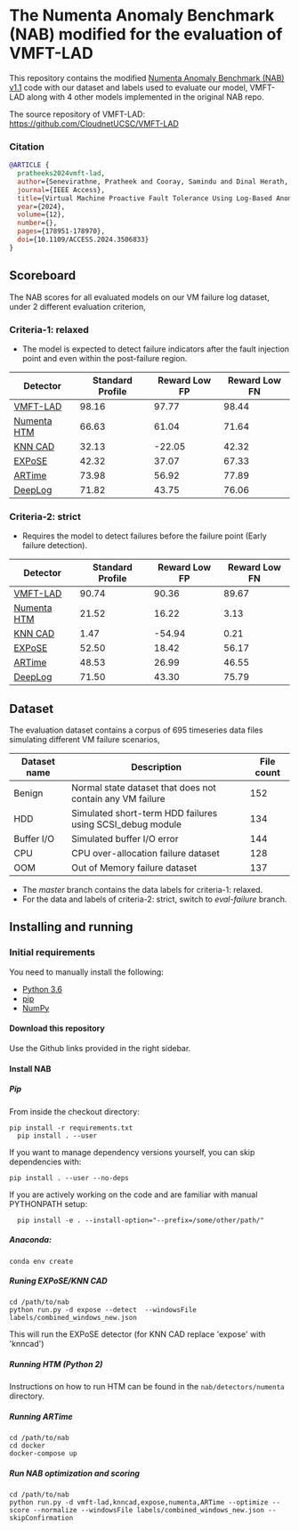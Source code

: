 # The Numenta Anomaly Benchmark (NAB) modified for the evaluation of VMFT-LAD

This repository contains the modified [Numenta Anomaly Benchmark (NAB) v1.1](https://github.com/numenta/NAB) code with
our dataset and labels used to evaluate our model, VMFT-LAD along with 4 other models implemented
in the original NAB repo.

The source repository of VMFT-LAD: <https://github.com/CloudnetUCSC/VMFT-LAD>

### Citation

```bib
@ARTICLE {
  pratheeks2024vmft-lad,
  author={Senevirathne, Pratheek and Cooray, Samindu and Dinal Herath, Jerome and Fernando, Dinuni},
  journal={IEEE Access},
  title={Virtual Machine Proactive Fault Tolerance Using Log-Based Anomaly Detection},
  year={2024},
  volume={12},
  number={},
  pages={178951-178970},
  doi={10.1109/ACCESS.2024.3506833}
}
```

## Scoreboard

The NAB scores for all evaluated models on our VM failure log dataset, under 2 different evaluation criterion,

### Criteria-1: relaxed

- The model is expected to detect failure indicators after the fault injection point and even within the post-failure region.

| Detector                                                                   | Standard Profile | Reward Low FP | Reward Low FN |
| -------------------------------------------------------------------------- | ---------------- | ------------- | ------------- |
| [VMFT-LAD](#)                                                              | 98.16            | 97.77         | 98.44         |
| [Numenta HTM](https://github.com/numenta/nupic)                            | 66.63            | 61.04         | 71.64         |
| [KNN CAD](https://github.com/numenta/NAB/tree/master/nab/detectors/knncad) | 32.13            | -22.05        | 42.32         |
| [EXPoSE](https://arxiv.org/abs/1601.06602v3)                               | 42.32            | 37.07         | 67.33         |
| [ARTime](https://github.com/markNZed/ARTimeNAB.jl)                         | 73.98            | 56.92         | 77.89         |
| [DeepLog](https://users.cs.utah.edu/~lifeifei/papers/deeplog.pdf)          | 71.82            | 43.75         | 76.06         |

### Criteria-2: strict

- Requires the model to detect failures before the failure point (Early failure detection).

| Detector                                                                   | Standard Profile | Reward Low FP | Reward Low FN |
| -------------------------------------------------------------------------- | ---------------- | ------------- | ------------- |
| [VMFT-LAD](#)                                                              | 90.74            | 90.36         | 89.67         |
| [Numenta HTM](https://github.com/numenta/nupic)                            | 21.52            | 16.22         | 3.13          |
| [KNN CAD](https://github.com/numenta/NAB/tree/master/nab/detectors/knncad) | 1.47             | -54.94        | 0.21          |
| [EXPoSE](https://arxiv.org/abs/1601.06602v3)                               | 52.50            | 18.42         | 56.17         |
| [ARTime](https://github.com/markNZed/ARTimeNAB.jl)                         | 48.53            | 26.99         | 46.55         |
| [DeepLog](https://users.cs.utah.edu/~lifeifei/papers/deeplog.pdf)          | 71.50            | 43.30         | 75.79         |

## Dataset

The evaluation dataset contains a corpus of 695 timeseries data files simulating different VM failure scenarios,

| Dataset name | Description                                               | File count |
| ------------ | --------------------------------------------------------- | ---------- |
| Benign       | Normal state dataset that does not contain any VM failure | 152        |
| HDD          | Simulated short-term HDD failures using SCSI_debug module | 134        |
| Buffer I/O   | Simulated buffer I/O error                                | 144        |
| CPU          | CPU over-allocation failure dataset                       | 128        |
| OOM          | Out of Memory failure dataset                             | 137        |

- The _master_ branch contains the data labels for criteria-1: relaxed.
- For the data and labels of criteria-2: strict, switch to _eval-failure_ branch.

## Installing and running

### Initial requirements

You need to manually install the following:

- [Python 3.6](https://www.python.org/download/)
- [pip](https://pip.pypa.io/en/latest/installing.html)
- [NumPy](http://www.numpy.org/)

#### Download this repository

Use the Github links provided in the right sidebar.

#### Install NAB

##### Pip

From inside the checkout directory:

    pip install -r requirements.txt
      pip install . --user

If you want to manage dependency versions yourself, you can skip dependencies
with:

    pip install . --user --no-deps

If you are actively working on the code and are familiar with manual
PYTHONPATH setup:

      pip install -e . --install-option="--prefix=/some/other/path/"

##### Anaconda:

    conda env create

##### Runing EXPoSE/KNN CAD

    cd /path/to/nab
    python run.py -d expose --detect  --windowsFile labels/combined_windows_new.json

This will run the EXPoSE detector (for KNN CAD replace 'expose' with 'knncad')

##### Running HTM (Python 2)

Instructions on how to run HTM can be found in the `nab/detectors/numenta` directory.

##### Running ARTime

    cd /path/to/nab
    cd docker
    docker-compose up

##### Run NAB optimization and scoring

    cd /path/to/nab
    python run.py -d vmft-lad,knncad,expose,numenta,ARTime --optimize --score --normalize --windowsFile labels/combined_windows_new.json --skipConfirmation
